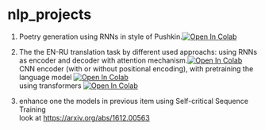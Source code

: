 # nlp_projects



1) Poetry generation using RNNs in style of Pushkin.[![Open In Colab](https://colab.research.google.com/assets/colab-badge.svg)](https://colab.research.google.com/github/mykolesiko/nlp_projects/blob/master/Poetry_generation/Lab01_Poetry_generation_2.ipynb)

2) The the EN-RU translation task by different used approachs:
      using RNNs as encoder and decoder with attention mechanism.[![Open In Colab](https://colab.research.google.com/assets/colab-badge.svg)](https://colab.research.google.com/github/mykolesiko/nlp_projects/blob/master/Neural_Machine_Translation/Lab2_attention.ipynb)   
      CNN encoder (with or without positional encoding), with pretraining the language model [![Open In Colab](https://colab.research.google.com/assets/colab-badge.svg)](https://colab.research.google.com/github/mykolesiko/nlp_projects/blob/master/Neural_Machine_Translation/Lab2_convolution_position.ipynb)     
      using transformers  [![Open In Colab](https://colab.research.google.com/assets/colab-badge.svg)](https://colab.research.google.com/github.com/mykolesiko/nlp_projects/blob/master/Neural_Machine_Translation/Lab2_transformers.ipynb)   
      
3) enhance one the models in previous item using Self-critical Sequence Training   
    look at https://arxiv.org/abs/1612.00563    


